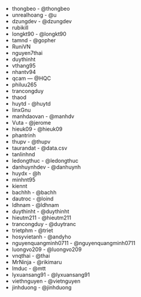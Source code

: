 - thongbeo - @thongbeo
- unrealhoang - @u
- dzungdev - @dzungdev
- rubikill
- longkt90 - @longkt90
- tamnd - @gopher
- RuniVN
- nguyen7thai
- duythinht
- vthang95
- nhantv94
- qcam — @HQC
- philuu265
- trancongduy
- thaod
- huytd - @huytd
- linxGnu
- manhdaovan - @manhdv
- Vuta - @jerome
- hieuk09 - @hieuk09
- phantrinh
- thupv - @thupv
- taurandat - @data.csv
- tanlinhnd
- ledongthuc - @ledongthuc
- danhuynhdev - @danhuynh
- huydx - @h
- minhnt95
- kiennt
- bachhh - @bachh
- dautroc - @loind
- ldhnam - @ldhnam
- duythinht - @duythinht
- hieutm211 - @hieutm211
- trancongduy - @duytranc
- trietphm - @triet
- hosyvietanh - @andyho
- nguyenquangminh0711 - @nguyenquangminh0711
- luongvo209 - @luongvo209
- vnqthai - @thai
- MrNinja - @rikimaru
- lmduc - @mtt
- lyxuansang91 - @lyxuansang91
- viethnguyen - @vietnguyen
- jinhduong - @jinhduong
